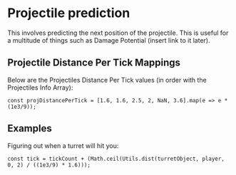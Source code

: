 # Projectile prediction
This involves predicting the next position of the projectile. This is useful for a multitude of things such as Damage Potential (insert link to it later).

## Projectile Distance Per Tick Mappings
Below are the Projectiles Distance Per Tick values (in order with the Projectiles Info Array):
```
const projDistancePerTick = [1.6, 1.6, 2.5, 2, NaN, 3.6].map(e => e * (1e3/9));
```

## Examples
Figuring out when a turret will hit you:
```
const tick = tickCount + (Math.ceil(Utils.dist(turretObject, player, 0, 2) / ((1e3/9) * 1.6)));
```
